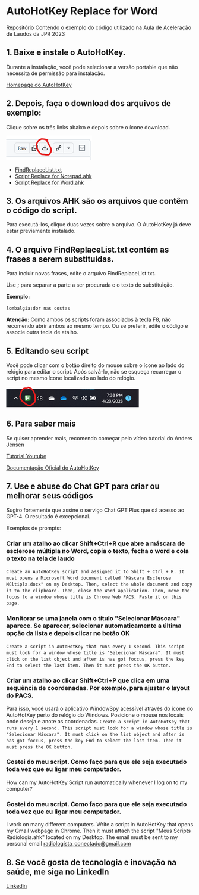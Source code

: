 <base target="_blank">

# AutoHotKey Replace for Word

Repositório Contendo o exemplo do código utilizado na Aula de Aceleração de Laudos da JPR 2023

## 1. Baixe e instale o AutoHotKey.

Durante a instalação, você pode selecionar a versão portable que não necessita de permissão para instalação.

[Homepage do AutoHotKey](https://www.autohotkey.com/)

## 2. Depois, faça o download dos arquivos de exemplo:
Clique sobre os três links abaixo e depois sobre o ícone download.

![Download icon](https://raw.githubusercontent.com/paulokuriki/AutoHotKey_Replace_for_Word/main/download_button.png)

- [FindReplaceList.txt](https://github.com/paulokuriki/AutoHotKey_Replace_for_Word/blob/main/FindReplaceList.txt)
- [Script Replace for Notepad.ahk](https://github.com/paulokuriki/AutoHotKey_Replace_for_Word/blob/main/Script%20Replace%20for%20Notepad.ahk)
- [Script Replace for Word.ahk](https://github.com/paulokuriki/AutoHotKey_Replace_for_Word/blob/main/Script%20Replace%20for%20Word.ahk)

## 3. Os arquivos AHK são os arquivos que contêm o código do script.

Para executá-los, clique duas vezes sobre o arquivo. O AutoHotKey já deve estar previamente instalado.

## 4. O arquivo FindReplaceList.txt contém as frases a serem substituídas.

Para incluir novas frases, edite o arquivo FindReplaceList.txt.

Use **;** para separar a parte a ser procurada e o texto de substituição.

**Exemplo:**

`lombalgia;dor nas costas`

**Atenção:** Como ambos os scripts foram associados à tecla F8, não recomendo abrir ambos ao mesmo tempo. Ou se preferir, edite o código e associe outra tecla de atalho.

## 5. Editando seu script

Você pode clicar com o botão direito do mouse sobre o ícone ao lado do relógio para editar o script. Após salvá-lo, não se esqueça recarregar o script no mesmo ícone localizado ao lado do relógio.

![System Tray](https://raw.githubusercontent.com/paulokuriki/AutoHotKey_Replace_for_Word/main/system_tray.png)

## 6. Para saber mais

Se quiser aprender mais, recomendo começar pelo vídeo tutorial do Anders Jensen

[Tutorial Youtube](https://www.youtube.com/watch?v=YGtgN5mkWYs)

[Documentação Oficial do AutoHotKey](https://www.autohotkey.com/docs/v2/)

## 7. Use e abuse do Chat GPT para criar ou melhorar seus códigos

Sugiro fortemente que assine o serviço Chat GPT Plus que dá acesso ao GPT-4. O resultado é excepcional.

Exemplos de prompts:

### Criar um atalho ao clicar Shift+Ctrl+R que abre a máscara de esclerose múltipla no Word, copia o texto, fecha o word e cola o texto na tela de laudo
`Create an AutoHotKey script and assigned it to Shift + Ctrl + R. It must opens a Microsoft Word document called "Máscara Esclerose Múltipla.docx" on my Desktop. Then, select the whole document and copy it to the clipboard. Then, close the Word application.
Then, move the focus to a window whose title is Chrome Web PACS. Paste it on this page.`

### Monitorar se uma janela com o título "Selecionar Máscara" aparece. Se aparecer, selecionar automaticamente a última opção da lista e depois clicar no botão OK
`Create a script in AutoHotKey that runs every 1 second. This script must look for a window whose title is "Selecionar Máscara". It must click on the list object and after is has got foccus, press the key End to select the last item. Then it must press the OK button.`

### Criar um atalho ao clicar Shift+Ctrl+P que clica em uma sequência de coordenadas. Por exemplo, para ajustar o layout do PACS.
Para isso, você usará o aplicativo WindowSpy acessível através do ícone do AutoHotKey perto do relógio do Windows. Posicione o mouse nos locais onde deseja e anote as coordenadas.
`Create a script in AutoHotKey that runs every 1 second. This script must look for a window whose title is "Selecionar Máscara". It must click on the list object and after is has got foccus, press the key End to select the last item. Then it must press the OK button.`

### Gostei do meu script. Como faço para que ele seja executado toda vez que eu ligar meu computador.
How can my AutoHotKey Script run automatically whenever I log on to my computer?

### Gostei do meu script. Como faço para que ele seja executado toda vez que eu ligar meu computador.
I work on many different computers. Write a script in AutoHotKey that opens my Gmail webpage in Chrome. Then it must attach the script "Meus Scripts Radiologia.ahk" located on my Desktop. The email must be sent to my personal email radiologista_conectado@gmail.com

## 8. Se você gosta de tecnologia e inovação na saúde, me siga no LinkedIn

[Linkedin](https://www.linkedin.com/in/paulokuriki/)
